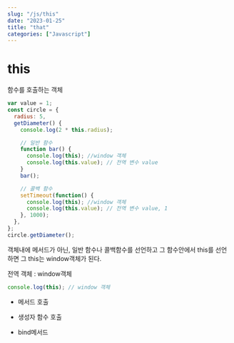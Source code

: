 ```yaml
---
slug: "/js/this"
date: "2023-01-25"
title: "that"
categories: ["Javascript"]
---
```


# this

함수를 호출하는 객체

```jsx
var value = 1;
const circle = {
  radius: 5,
  getDiameter() {
    console.log(2 * this.radius);

    // 일반 함수
    function bar() {
      console.log(this); //window 객체
      console.log(this.value); // 전역 변수 value
    }
    bar();

    // 콜백 함수
    setTimeout(function() {
      console.log(this); //window 객체
      console.log(this.value); // 전역 변수 value, 1
    }, 1000);
  },
};
circle.getDiameter();
```

객체내에 메서드가 아닌, 일반 함수나 콜백함수를 선언하고 그 함수안에서 this를 선언하면 그 this는 window객체가 된다.

전역 객체 : window객체

```jsx
console.log(this); // window 객체
```

- 메서드 호출

- 생성자 함수 호출

- bind메서드
